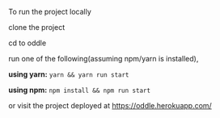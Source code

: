 To run the project locally

clone the project

cd to oddle

run one of the following(assuming npm/yarn is installed),

**using yarn:**
`yarn && yarn run start`

**using npm:**
`npm install && npm run start`

or visit the project deployed at https://oddle.herokuapp.com/
